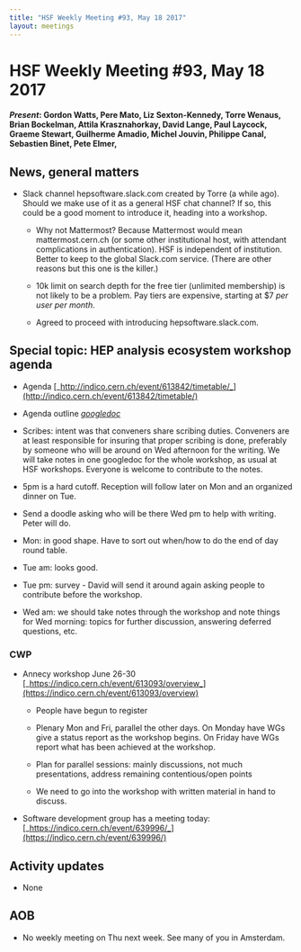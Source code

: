 ```yaml
---
title: "HSF Weekly Meeting #93, May 18 2017"
layout: meetings
---
```


# HSF Weekly Meeting #93, May 18 2017

#### _Present_: Gordon Watts, Pere Mato, Liz Sexton-Kennedy, Torre Wenaus, Brian Bockelman, Attila Krasznahorkay, David Lange, Paul Laycock, Graeme Stewart, Guilherme Amadio, Michel Jouvin, Philippe Canal, Sebastien Binet, Pete Elmer,

## News, general matters

- Slack channel hepsoftware.slack.com created by Torre (a while ago). Should we
  make use of it as a general HSF chat channel? If so, this could be a good
  moment to introduce it, heading into a workshop.

  - Why not Mattermost? Because Mattermost would mean mattermost.cern.ch (or
    some other institutional host, with attendant complications in
    authentication). HSF is independent of institution. Better to keep to the
    global Slack.com service. (There are other reasons but this one is the
    killer.)

  - 10k limit on search depth for the free tier (unlimited membership) is not
    likely to be a problem. Pay tiers are expensive, starting at $7 _per user
    per month_.

  - Agreed to proceed with introducing hepsoftware.slack.com.

## Special topic: HEP analysis ecosystem workshop agenda

- Agenda
  [_http://indico.cern.ch/event/613842/timetable/_](http://indico.cern.ch/event/613842/timetable/)

- Agenda outline
  [_googledoc_](https://docs.google.com/document/d/1F2v4W5X216sXALToBTT-jT0fFkaIQhld2cqDnSqdv-I/edit?usp=sharing)

- Scribes: intent was that conveners share scribing duties. Conveners are at
  least responsible for insuring that proper scribing is done, preferably by
  someone who will be around on Wed afternoon for the writing. We will take
  notes in one googledoc for the whole workshop, as usual at HSF workshops.
  Everyone is welcome to contribute to the notes.

- 5pm is a hard cutoff. Reception will follow later on Mon and an organized
  dinner on Tue.

- Send a doodle asking who will be there Wed pm to help with writing. Peter will
  do.

- Mon: in good shape. Have to sort out when/how to do the end of day round
  table.

- Tue am: looks good.

- Tue pm: survey - David will send it around again asking people to contribute
  before the workshop.

- Wed am: we should take notes through the workshop and note things for Wed
  morning: topics for further discussion, answering deferred questions, etc.

### CWP

- Annecy workshop June 26-30
  [_https://indico.cern.ch/event/613093/overview_](https://indico.cern.ch/event/613093/overview)

  - People have begun to register

  - Plenary Mon and Fri, parallel the other days. On Monday have WGs give a
    status report as the workshop begins. On Friday have WGs report what has
    been achieved at the workshop.

  - Plan for parallel sessions: mainly discussions, not much presentations,
    address remaining contentious/open points

  - We need to go into the workshop with written material in hand to discuss.

- Software development group has a meeting today:
  [_https://indico.cern.ch/event/639996/_](https://indico.cern.ch/event/639996/)

## Activity updates

- None

## AOB

- No weekly meeting on Thu next week. See many of you in Amsterdam.
